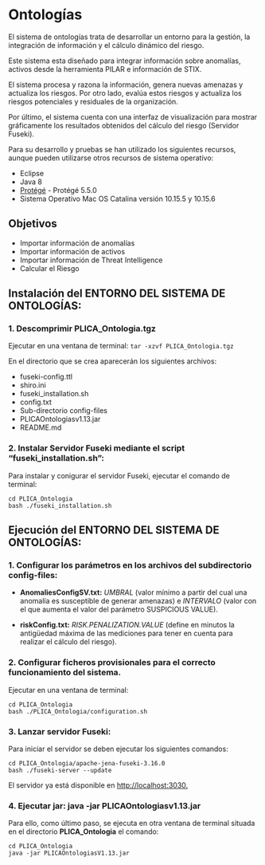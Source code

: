 # Ontologías

El sistema de ontologías trata de desarrollar un entorno para la
gestión, la integración de información y el cálculo dinámico del riesgo.

Este sistema esta diseñado para integrar información sobre anomalías, activos desde la
herramienta PILAR e información de STIX.

El sistema procesa y razona la información, genera nuevas amenazas y actualiza los
riesgos. Por otro lado, evalúa estos riesgos y actualiza los riesgos potenciales y
residuales de la organización.

Por último, el sistema cuenta con una interfaz de visualización para mostrar
gráficamente los resultados obtenidos del cálculo del riesgo (Servidor Fuseki).

Para su desarrollo y pruebas se han utilizado los siguientes recursos, aunque pueden utilizarse otros recursos de sistema operativo:

  - Eclipse
  - Java 8
  - [Protégé](https://protege.stanford.edu/) - Protégé 5.5.0
  - Sistema Operativo Mac OS Catalina versión 10.15.5 y 10.15.6


## Objetivos

  - Importar información de anomalías
  - Importar información de activos
  - Importar información de Threat Intelligence
  - Calcular el Riesgo

## Instalación del ENTORNO DEL SISTEMA DE ONTOLOGÍAS:

### 1.	Descomprimir PLICA_Ontologia.tgz

Ejecutar en una ventana de terminal: ```tar -xzvf PLICA_Ontologia.tgz```

En el directorio que se crea aparecerán los siguientes archivos:  

-	fuseki-config.ttl  
-	shiro.ini  
-	fuseki_installation.sh
-	config.txt
-	Sub-directorio config-files
-	PLICAOntologiasv1.13.jar
-	README.md 

### 2. Instalar Servidor Fuseki mediante el script “fuseki_installation.sh”:
Para instalar y conigurar el servidor Fuseki, ejecutar el comando de terminal:  

    cd PLICA_Ontologia  
    bash ./fuseki_installation.sh


## Ejecución del ENTORNO DEL SISTEMA DE ONTOLOGÍAS:

### 1.	Configurar los parámetros en los archivos del subdirectorio config-files:


- **AnomaliesConfigSV.txt:** *UMBRAL* (valor mínimo a partir del cual una anomalía es susceptible de generar amenazas) e *INTERVALO* (valor con el que aumenta el valor del parámetro SUSPICIOUS VALUE).

- **riskConfig.txt:** *RISK.PENALIZATION.VALUE* (define en minutos la antigüedad máxima de las mediciones para tener en cuenta para realizar el cálculo del riesgo). 

### 2. Configurar ficheros provisionales para el correcto funcionamiento del sistema.

Ejecutar en una ventana de terminal:  
    
    cd PLICA_Ontologia 
    bash ./PLICA_Ontologia/configuration.sh

### 3.	Lanzar servidor Fuseki: 

Para iniciar el servidor se deben ejecutar los siguientes comandos:

    cd PLICA_Ontologia/apache-jena-fuseki-3.16.0  
    bash ./fuseki-server --update  

El servidor ya está disponible en [http://localhost:3030.](http://localhost:3030)

### 4.	Ejecutar jar: java -jar PLICAOntologiasv1.13.jar

Para ello, como último paso, se ejecuta en otra ventana de terminal situada en el directorio **PLICA_Ontologia** el comando:  

    cd PLICA_Ontologia 
    java -jar PLICAOntologiasV1.13.jar




